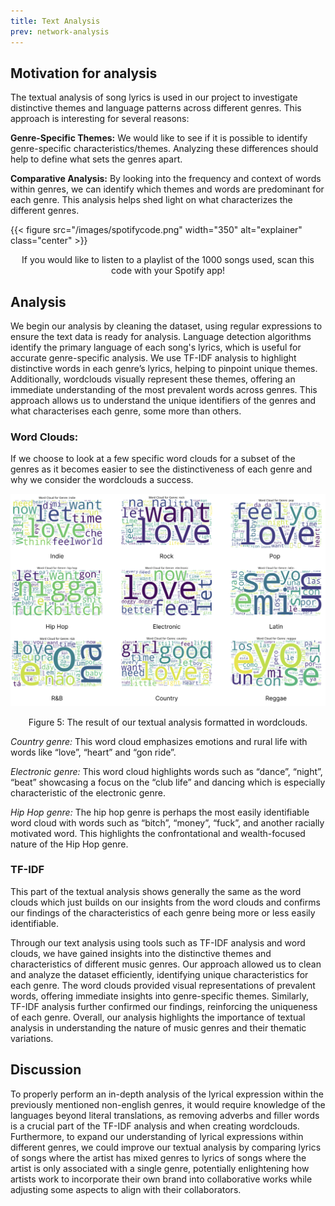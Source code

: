 ```yaml
---
title: Text Analysis
prev: network-analysis
---
```

## Motivation for analysis 

The textual analysis of song lyrics is used in our project to investigate distinctive themes and language patterns across different genres. This approach is interesting for several reasons:

**Genre-Specific Themes:** We would like to see if it is possible to identify genre-specific characteristics/themes. Analyzing these differences should help to define what sets the genres apart.

**Comparative Analysis:** By looking into the frequency and context of words within genres, we can identify which themes and words are predominant for each genre. This analysis helps shed light on what characterizes the different genres.

{{< figure src="/images/spotifycode.png" width="350" alt="explainer" class="center" >}}
<p style="text-align: center;">If you would like to listen to a playlist of the 1000 songs used, scan this code with your Spotify app!</p>

## Analysis 
We begin our analysis by cleaning the dataset, using regular expressions to ensure the text data is ready for analysis. Language detection algorithms identify the primary language of each song's lyrics, which is useful for accurate genre-specific analysis.
We use TF-IDF analysis to highlight distinctive words in each genre’s lyrics, helping to pinpoint unique themes. Additionally, wordclouds visually represent these themes, offering an immediate understanding of the most prevalent words across genres. This approach allows us to understand the unique identifiers of the genres and what characterises each genre, some more than others.

### Word Clouds:
If we choose to look at a few specific word clouds for a subset of the genres as it becomes easier to see the distinctiveness of each genre and why we consider the wordclouds a success.

![](/images/wordclouds.png)
<p style="text-align: center;">Figure 5: The result of our textual analysis formatted in wordclouds.</p>

*Country genre:* This word cloud emphasizes emotions and rural life with words like “love”, “heart” and “gon ride”.

*Electronic genre:* This word cloud highlights words such as “dance”, “night”, “beat” showcasing a focus on the “club life” and dancing which is especially characteristic of the electronic genre.

*Hip Hop genre:* The hip hop genre is perhaps the most easily identifiable word cloud with words such as “bitch”, “money”, “fuck”, and another racially motivated word. This highlights the confrontational and wealth-focused nature of the Hip Hop genre.

### TF-IDF 
This part of the textual analysis shows generally the same as the word clouds which just builds on our insights from the word clouds and confirms our findings of the characteristics of each genre being more or less easily identifiable. 

Through our text analysis using tools such as TF-IDF analysis and word clouds, we have gained insights into the distinctive themes and characteristics of different music genres. Our approach allowed us to clean and analyze the dataset efficiently, identifying unique characteristics for each genre. The word clouds provided visual representations of prevalent words, offering immediate insights into genre-specific themes. Similarly, TF-IDF analysis further confirmed our findings, reinforcing the uniqueness of each genre. Overall, our analysis highlights the importance of textual analysis in understanding the nature of music genres and their thematic variations.

## Discussion 
To properly perform an in-depth analysis of the lyrical expression within the previously mentioned non-english genres, it would require knowledge of the languages beyond literal translations, as removing adverbs and filler words is a crucial part of the TF-IDF analysis and when creating wordclouds. Furthermore, to expand our understanding of lyrical expressions within different genres, we could improve our textual analysis by comparing lyrics of songs where the artist has mixed genres to lyrics of songs where the artist is only associated with a single genre, potentially enlightening how artists work to incorporate their own brand into collaborative works while adjusting some aspects to align with their collaborators. 

